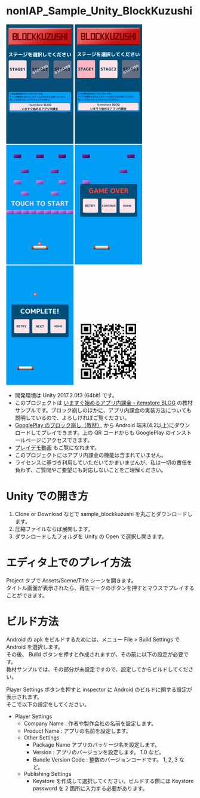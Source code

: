# nonIAP_Sample_Unity_BlockKuzushi

![アプリのショートプレイデモ](DocImage/Demo-nonIAP-unity.gif "アプリのショートプレイデモ")
![タイトル画面](DocImage/SS04-Title(stage1complete).png "タイトル画面")
![GameStage 3](DocImage/SS08-Stage3.png "GameStage 3")
![Gameover](DocImage/SS09-Gameover(Stage3).png "Gameover")
![Stage Complete](DocImage/SS06-Stage2Complete.png "Stage Complete")
![GooglePlay QR code](DocImage/BlockKuzushiGooglePlayQR.png "GooglePlay QR code")


- 開発環境は Unity 2017.2.0f3 (64bit) です。
- このプロジェクトは [いますぐ始めるアプリ内課金 - itemstore BLOG](http://blog.item-store.net/archive/category/いますぐ始めるアプリ内課金) の教材サンプルです。ブロック崩しのほかに、アプリ内課金の実装方法についても説明しているので、よろしければご覧ください。
- [GooglePlay のブロック崩し（教材）](https://play.google.com/store/apps/details?id=com.SakuraCrowd.test_nonIAP_Unity_BlockKuzushi) から Android 端末(4.2以上)にダウンロードしてプレイできます。上の QR コードからも GooglePlay のインストールページにアクセスできます。
- [プレイデモ動画](https://youtu.be/kytPGABPxFI) もご覧になれます。
- このプロジェクトにはアプリ内課金の機能は含まれていません。
- ライセンスに基づき利用していただいてかまいませんが、私は一切の責任を負わず、ご質問やご要望にも対応しないことをご理解ください。

# Unity での開き方
1. Clone or Download などで sample_blockkuzushi を丸ごとダウンロードします。
1. 圧縮ファイルならば展開します。
1. ダウンロードしたフォルダを Unity の Open で選択し開きます。

# エディタ上でのプレイ方法
Project タブで Assets/Scene/Title シーンを開きます。  
タイトル画面が表示されたら、再生マークのボタンを押すとマウスでプレイすることができます。

# ビルド方法

Android の apk をビルドするためには、メニュー File > Build Settings で Android を選択します。  
その後、 Build ボタンを押すと作成されますが、その前に以下の設定が必要です。  
教材サンプルでは、その部分が未設定ですので、設定してからビルドしてください。  

Player Settings ボタンを押すと inspector に Android のビルドに関する設定が表示されます。  
そこで以下の設定をしてください。  

- Player Settings
  - Company Name : 作者や製作会社の名前を設定します。
  - Product Name : アプリの名前を設定します。
  - Other Settings
    - Package Name アプリのパッケージ名を設定します。
    - Version : アプリのバージョンを設定します。 1.0 など。
    - Bundle Version Code  : 整数のバージョンコードです。 1, 2, 3 など。
  - Publishing Settings
    - Keystore を作成して選択してください。ビルドする際には Keystore password を 2 箇所に入力する必要があります。
